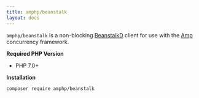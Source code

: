 ```yaml
---
title: amphp/beanstalk
layout: docs
---
```


`amphp/beanstalk` is a non-blocking [BeanstalkD](http://kr.github.io/beanstalkd/) client for use with the [Amp](http://amphp.org/docs/amp/) concurrency framework.

**Required PHP Version**

- PHP 7.0+

**Installation**

```plain
composer require amphp/beanstalk
```
